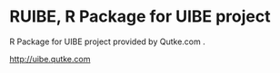 RUIBE, R Package for UIBE project
=======================

R Package for UIBE project provided by Qutke.com .

http://uibe.qutke.com
